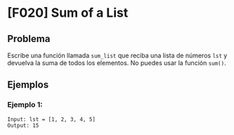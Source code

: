 # [F020] Sum of a List

## Problema

Escribe una función llamada `sum_list` que reciba una lista de números `lst` y devuelva la suma de todos los elementos. No puedes usar la función `sum()`.

## Ejemplos

### Ejemplo 1:
```
Input: lst = [1, 2, 3, 4, 5]
Output: 15
```
